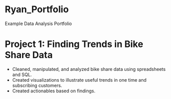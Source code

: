 # Ryan_Portfolio
Example Data Analysis Portfolio

# Project 1: Finding Trends in Bike Share Data
* Cleaned, manipulated, and analyzed bike share data using spreadsheets and SQL.
* Created visualizations to illustrate useful trends in one time and subscribing customers.
* Created actionables based on findings.
